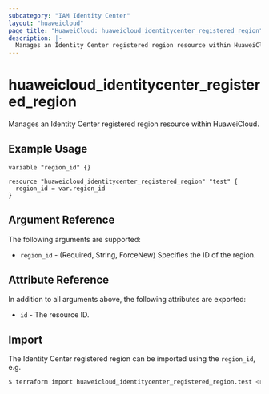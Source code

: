```yaml
---
subcategory: "IAM Identity Center"
layout: "huaweicloud"
page_title: "HuaweiCloud: huaweicloud_identitycenter_registered_region"
description: |-
  Manages an Identity Center registered region resource within HuaweiCloud.
---
```


# huaweicloud_identitycenter_registered_region

Manages an Identity Center registered region resource within HuaweiCloud.

## Example Usage

```hcl
variable "region_id" {}

resource "huaweicloud_identitycenter_registered_region" "test" {
  region_id = var.region_id
}
```

## Argument Reference

The following arguments are supported:

* `region_id` - (Required, String, ForceNew) Specifies the ID of the region.

## Attribute Reference

In addition to all arguments above, the following attributes are exported:

* `id` - The resource ID.

## Import

The Identity Center registered region can be imported using the `region_id`, e.g.

```bash
$ terraform import huaweicloud_identitycenter_registered_region.test <region_id>
```
